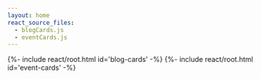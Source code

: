 ```yaml
---
layout: home
react_source_files:
  - blogCards.js
  - eventCards.js
---
```


{%- include react/root.html id='blog-cards' -%}
{%- include react/root.html id='event-cards' -%}
